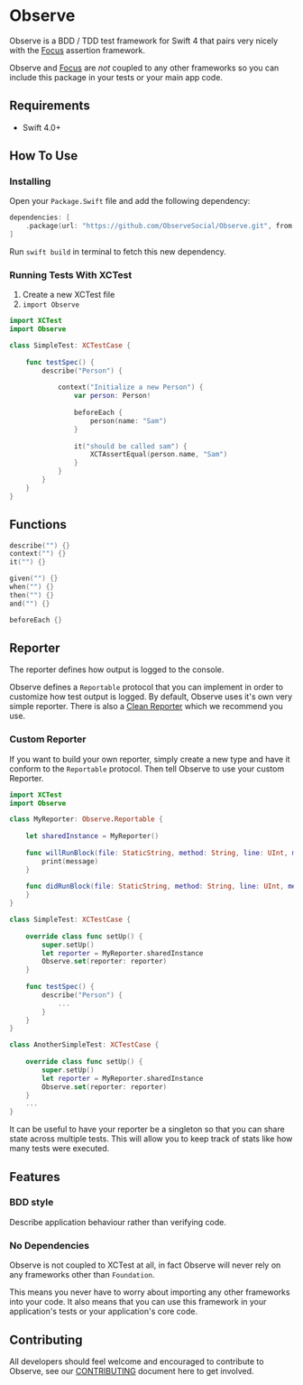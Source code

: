 # Observe

Observe is a BDD / TDD test framework for Swift 4 that pairs very nicely with the [Focus](https://github.com/ObserveSocial/Focus) assertion framework.

Observe and [Focus](https://github.com/ObserveSocial/Focus) are *not* coupled to any other frameworks so you can include this package in your tests or your main app code.

## Requirements

 * Swift 4.0+

## How To Use

### Installing

Open your `Package.Swift` file and add the following dependency:

```swift
dependencies: [
    .package(url: "https://github.com/ObserveSocial/Observe.git", from: "0.4.0")
]
```

Run `swift build` in terminal to fetch this new dependency.

### Running Tests With XCTest

1. Create a new XCTest file
2. `import Observe`

```swift
import XCTest
import Observe

class SimpleTest: XCTestCase {
    
    func testSpec() {
        describe("Person") {
            
            context("Initialize a new Person") {
                var person: Person!
                
                beforeEach {
                    person(name: "Sam")
                }
                
                it("should be called sam") {
                    XCTAssertEqual(person.name, "Sam")
                }
            }
        }
    }
}

```

## Functions

```swift
describe("") {}
context("") {}
it("") {}

given("") {}
when("") {}
then("") {}
and("") {}

beforeEach {}
```

## Reporter

The reporter defines how output is logged to the console.

Observe defines a `Reportable` protocol that you can implement in order to customize how test output is logged. By default, Observe uses it's own very simple reporter. There is also a [Clean Reporter](https://github.com/ObserveSocial/CleanReporter) which we recommend you use.

### Custom Reporter

If you want to build your own reporter, simply create a new type and have it conform to the `Reportable` protocol. Then tell Observe to use your custom Reporter.


```swift
import XCTest
import Observe

class MyReporter: Observe.Reportable {
    
    let sharedInstance = MyReporter()
    
    func willRunBlock(file: StaticString, method: String, line: UInt, message: String, blockType: BlockType, indentationLevel: Int) {
        print(message)
    }
    
    func didRunBlock(file: StaticString, method: String, line: UInt, message: String, blockType: BlockType, indentationLevel: Int) {   
    }
}

class SimpleTest: XCTestCase {
    
    override class func setUp() {
        super.setUp()
        let reporter = MyReporter.sharedInstance
        Observe.set(reporter: reporter)
    }
    
    func testSpec() {
        describe("Person") {
            ...
        }
    }
}

class AnotherSimpleTest: XCTestCase {
    
    override class func setUp() {
        super.setUp()
        let reporter = MyReporter.sharedInstance
        Observe.set(reporter: reporter)
    }
    ...
}

```

It can be useful to have your reporter be a singleton so that you can share state across multiple tests. This will allow you to keep track of stats like how many tests were executed.

## Features

### BDD style

Describe application behaviour rather than verifying code.

### No Dependencies

Observe is not coupled to XCTest at all, in fact Observe will never rely on any frameworks other than `Foundation`.

This means you never have to worry about importing any other frameworks into your code. It also means that you can use this framework in your application's tests or your application's core code.

## Contributing

All developers should feel welcome and encouraged to contribute to Observe, see our [CONTRIBUTING](https://github.com/ObserveSocial/Observe/CONTRIBUTING.md) document here to get involved.

